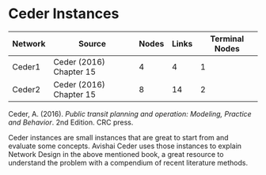 # Ceder Instances

| ﻿Network  	| Source                  	| Nodes 	| Links 	| Terminal Nodes 	|
|----------	|-------------------------	|-------	|-------	|----------------	|
| Ceder1   	| Ceder (2016) Chapter 15 	| 4     	| 4     	| 1              	|
| Ceder2   	| Ceder (2016) Chapter 15 	| 8     	| 14    	| 2              	|

Ceder, A. (2016). *Public transit planning and operation: Modeling, Practice and Behavior*. 2nd Edition. CRC press.

Ceder instances are small instances that are great to start from and evaluate some concepts. Avishai Ceder uses those instances to explain Network Design in the above mentioned book, a great resource to understand the problem with a compendium of recent literature methods.


